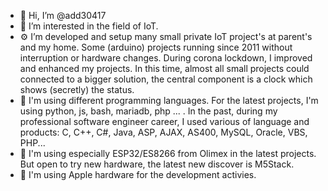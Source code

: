 - 👋 Hi, I’m @add30417
- 👀 I’m interested in the field of IoT.
- ⚙️ I’m developed and setup many small private IoT project's at parent's and my home. Some (arduino) projects running since 2011 without interruption or hardware changes. During corona lockdown, I improved and enhanced my projects. In this time, almost all small projects could connected to a bigger solution, the central component is a clock which shows (secretly) the status.
- 📝 I'm using different programming languages. For the latest projects, I'm using python, js, bash, mariadb, php ... . In the past, during my professional software engineer career, I used various of language and products: C, C++, C#, Java, ASP, AJAX, AS400, MySQL, Oracle, VBS, PHP... 
- 🧱 I'm using especially ESP32/ES8266 from Olimex in the latest projects. But open to try new hardware, the latest new discover is M5Stack.
- 🧰 I'm using Apple hardware for the development activies.
<!---
- 🌱 I’m currently learning ...
- 💞️ I’m looking to collaborate on ...
- 📫 How to reach me ...
--->

<!---
add30417/add30417 is a ✨ special ✨ repository because its `README.md` (this file) appears on your GitHub profile.
You can click the Preview link to take a look at your changes.
--->
